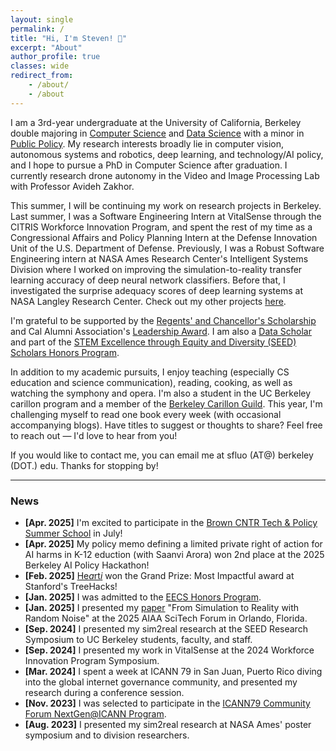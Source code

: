 ```yaml
---
layout: single
permalink: /
title: "Hi, I'm Steven! 👋"
excerpt: "About"
author_profile: true
classes: wide
redirect_from:
    - /about/
    - /about
---
```


I am a 3rd-year undergraduate at the University of California, Berkeley double majoring in [Computer Science](https://eecs.berkeley.edu/cs/) and [Data Science](https://data.berkeley.edu/academics/data-science-undergraduate-studies/data-science-major) with a minor in [Public Policy](https://gspp.berkeley.edu). My research interests broadly lie in computer vision, autonomous systems and robotics, deep learning, and technology/AI policy, and I hope to pursue a PhD in Computer Science after graduation. I currently research drone autonomy in the Video and Image Processing Lab with Professor Avideh Zakhor.

This summer, I will be continuing my work on research projects in Berkeley. Last summer, I was a Software Engineering Intern at VitalSense through the CITRIS Workforce Innovation Program, and spent the rest of my time as a Congressional Affairs and Policy Planning Intern at the Defense Innovation Unit of the U.S. Department of Defense. Previously, I was a Robust Software Engineering intern at NASA Ames Research Center's Intelligent Systems Division where I worked on improving the simulation-to-reality transfer learning accuracy of deep neural network classifiers. Before that, I investigated the surprise adequacy scores of deep learning systems at NASA Langley Research Center. Check out my other projects [here](https://stevenfluo.github.io/projects).

I'm grateful to be supported by the [Regents' and Chancellor's Scholarship](https://financialaid.berkeley.edu/types-of-aid-at-berkeley/scholarships/regents-and-chancellors-scholarship/) and Cal Alumni Association's [Leadership Award](https://alumni.berkeley.edu/get-involved/scholarships/the-leadership-award/). I am also a [Data Scholar](https://data.berkeley.edu/data-science/student-opportunities/data-scholars) and part of the [STEM Excellence through Equity and Diversity (SEED) Scholars Honors Program](https://seedscholars.berkeley.edu/home).

In addition to my academic pursuits, I enjoy teaching (especially CS education and science communication), reading, cooking, as well as watching the symphony and opera. I'm also a student in the UC Berkeley carillon program and a member of the [Berkeley Carillon Guild](https://bells.studentorg.berkeley.edu). This year, I'm challenging myself to read one book every week (with occasional accompanying blogs). Have titles to suggest or thoughts to share? Feel free to reach out — I'd love to hear from you!

If you would like to contact me, you can email me at sfluo (AT@) berkeley (DOT.) edu. Thanks for stopping by!

---

### News
- **[Apr. 2025]** I'm excited to participate in the [Brown CNTR Tech & Policy Summer School](https://cntr.brown.edu/summer-school) in July!
- **[Apr. 2025]** My policy memo defining a limited private right of action for AI harms in K-12 eduction (with Saanvi Arora) won 2nd place at the 2025 Berkeley AI Policy Hackathon!
- **[Feb. 2025]** [He*a*rt*i*](https://devpost.com/software/hearti) won the Grand Prize: Most Impactful award at Stanford's TreeHacks!
- **[Jan. 2025]** I was admitted to the [EECS Honors Program](https://eecs.berkeley.edu/resources/undergrads/honors/).
- **[Jan. 2025]** I presented my [paper](https://stevenfluo.github.io/projects/#papers--publications) "From Simulation to Reality with Random Noise" at the 2025 AIAA SciTech Forum in Orlando, Florida.
- **[Sep. 2024]** I presented my sim2real research at the SEED Research Symposium to UC Berkeley students, faculty, and staff.
- **[Sep. 2024]** I presented my work in VitalSense at the 2024 Workforce Innovation Program Symposium.
- **[Mar. 2024]** I spent a week at ICANN 79 in San Juan, Puerto Rico diving into the global internet governance community, and presented my research during a conference session.
- **[Nov. 2023]** I was selected to participate in the [ICANN79 Community Forum NextGen@ICANN Program](https://www.icann.org/en/announcements/details/icann-announces-nextgenicann79-participants-27-11-2023-en).
- **[Aug. 2023]** I presented my sim2real research at NASA Ames' poster symposium and to division researchers.